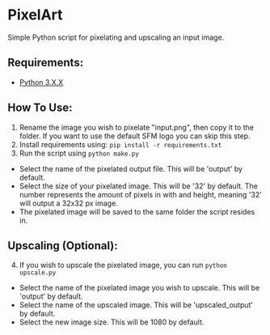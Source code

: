 # PixelArt
Simple Python script for pixelating and upscaling an input image.

## Requirements:
- [Python 3.X.X](https://www.python.org/downloads/)

## How To Use:
1) Rename the image you wish to pixelate "input.png", then copy it to the folder. If you want to use the default SFM logo you can skip this step.
2) Install requirements using: `pip install -r requirements.txt`
3) Run the script using `python make.py`  
- Select the name of the pixelated output file. This will be 'output' by default.
- Select the size of your pixelated image. This will be '32' by default. The number represents the amount of pixels in with and height, meaning '32' will output a 32x32 px image.
- The pixelated image will be saved to the same folder the script resides in.

## Upscaling (Optional):
4) If you wish to upscale the pixelated image, you can run `python upscale.py`
- Select the name of the pixelated image you wish to upscale. This will be 'output' by default.
- Select the name of the upscaled image. This will be 'upscaled_output' by default.
- Select the new image size. This will be 1080 by default.
